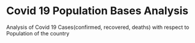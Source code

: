 # Covid 19 Population Bases Analysis

Analysis of Covid 19 Cases(confirmed, recovered, deaths) with respect to Population of the country
